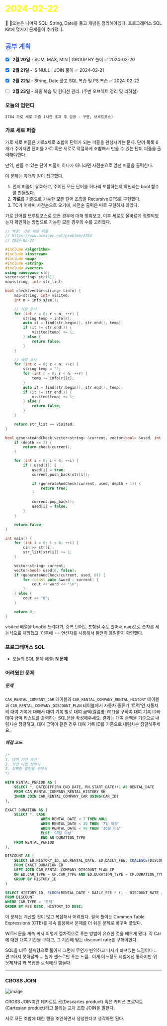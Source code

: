 # <span style="color:yellow">2024-02-22</span>

오늘은 나머지 SQL: String, Date를 풀고 개념을 정리해야겠다.
프로그래머스 SQL Kit에 몇가지 문제들이 추가됐다.

## <span style="color:royalblue">공부 계획</span>
- [x] **2월 20일** - SUM, MAX, MIN | GROUP BY 풀이 ✅ 2024-02-20
- [x] **2월 21일** - IS NULL | JOIN 풀이 ✅ 2024-02-21
- [x] **2월 22일** - String, Date 풀고 SQL 복습 및 PS 복습 ✅ 2024-02-22
- [ ] **2월 23일** - 최종 복습 및 컨디션 관리. (주변 오브젝트 정리 및 리허설)



### 오늘의 업랜디
```
2784 가로 세로 퍼즐 (시간 초과 후 성공 - 구현, 브루트포스)
```



### 가로 세로 퍼즐
가로 세로 퍼즐은 가로x세로 조합이 단어가 되는 퍼즐을 완성시키는 문제. 단어 목록 6개가 주어지면 단어를 가로 혹은 세로로 적절하게 조합해서 만들 수 있는 단어 퍼즐을 출력해야한다.

만약, 만들 수 있는 단어 퍼즐이 하나가 아니라면 사전순으로 앞선 퍼즐을 출력한다.

이 문제는 아래와 같이 접근했다.
1. 먼저 퍼즐이 유효하고, 주어진 모든 단어를 하나씩 포함하는지 확인하는 bool 함수를 만들었다.
2. **가로**를 기준으로 가능한 모든 단어 조합을 Recursive DFS로 구현했다.
3. TC가 어차피 사전순으로 오기에, 사전순 출력은 따로 구현하지 않았다.

가로 단어를 브루트포스로 모든 경우에 대해 맞춰보고, 이후 세로도 올바르게 정렬되었는지 확인하는 방법으로 가능한 모든 경우의 수를 고려했다.

```cpp
// 백준: 가로 세로 퍼즐
// https://www.acmicpc.net/problem/2784
// 2024-02-22

#include <algorithm>
#include <iostream>
#include <map>
#include <string>
#include <vector>
using namespace std;
vector<string> str(6);
map<string, int> str_list;

bool check(vector<string> &info) {
    map<string, int> visited;
    int n = info.size();

    // 가로 조사
    for (int r = 0; r < n; ++r) {
        string temp = info[r];
        auto it = find(str.begin(), str.end(), temp);
        if (it != str.end()) {
            visited[temp] += 1;
        } else {
            return false;
        }
    }

    // 세로 조사
    for (int c = 0; c < n; ++c) {
        string temp = "";
        for (int r = 0; r < n; ++r) {
            temp += info[r][c];
        }
        auto it = find(str.begin(), str.end(), temp);
        if (it != str.end()) {
            visited[temp] += 1;
        } else {
            return false;
        }
    }

    return str_list == visited;
}

bool generateAndCheck(vector<string> &current, vector<bool> &used, int depth) {
    if (depth == 3) {
        return check(current);
    }

    for (int i = 0; i < 6; ++i) {
        if (!used[i]) {
            used[i] = true;
            current.push_back(str[i]);

            if (generateAndCheck(current, used, depth + 1)) {
                return true;
            }

            current.pop_back();
            used[i] = false;
        }
    }

    return false;
}

int main() {
    for (int i = 0; i < 6; ++i) {
        cin >> str[i];
        str_list[str[i]] += 1;
    }

    vector<string> current;
    vector<bool> used(6, false);
    if (generateAndCheck(current, used, 0)) {
        for (const auto &word : current) {
            cout << word << "\n";
        }
    } else {
        cout << "0";
    }

    return 0;
}
```

visited 배열을 bool을 쓰려다가, 중복 단어도 포함될 수도 있어서 map으로 숫자를 세는식으로 처리했고. 이후에 == 연산자를 사용해서 완전히 동일한지 확인했다.



### 프로그래머스 SQL
- 오늘의 SQL 문제 해결: **N 문제**



### 어려웠던 문제
##### 문제
`CAR_RENTAL_COMPANY_CAR` 테이블과 `CAR_RENTAL_COMPANY_RENTAL_HISTORY` 테이블과 `CAR_RENTAL_COMPANY_DISCOUNT_PLAN` 테이블에서 자동차 종류가 '트럭'인 자동차의 대여 기록에 대해서 대여 기록 별로 대여 금액(컬럼명: `FEE`)을 구하여 대여 기록 ID와 대여 금액 리스트를 출력하는 SQL문을 작성해주세요. 결과는 대여 금액을 기준으로 내림차순 정렬하고, 대여 금액이 같은 경우 대여 기록 ID를 기준으로 내림차순 정렬해주세요.

##### 해결 코드
```sql
/*
1. 대여 기간 계산
2. 기간 타입 정하기
3. 정확한 할인율 구하기
*/

WITH RENTAL_PERIOD AS (
    SELECT *, DATEDIFF(RH.END_DATE, RH.START_DATE)+1 AS RENTAL_DATE
    FROM CAR_RENTAL_COMPANY_RENTAL_HISTORY RH
    INNER JOIN CAR_RENTAL_COMPANY_CAR USING(CAR_ID)
),

EXACT_DURATION AS (
    SELECT *, CASE
                WHEN RENTAL_DATE < 7 THEN NULL
                WHEN RENTAL_DATE < 30 THEN '7일 이상'
                WHEN RENTAL_DATE < 90 THEN '30일 이상'
                ELSE '90일 이상'
                END AS DURATION_TYPE
    FROM RENTAL_PERIOD
),

DISCOUNT AS (
    SELECT ED.HISTORY_ID, ED.RENTAL_DATE, ED.DAILY_FEE, COALESCE(DISCOUNT_RATE, 0) AS DISCOUNT_RATE, ED.CAR_TYPE
    FROM EXACT_DURATION ED
    LEFT JOIN CAR_RENTAL_COMPANY_DISCOUNT_PLAN CP
    ON ED.CAR_TYPE = CP.CAR_TYPE AND ED.DURATION_TYPE = CP.DURATION_TYPE
    GROUP BY HISTORY_ID 
)

SELECT HISTORY_ID, FLOOR(RENTAL_DATE * DAILY_FEE * (1 - DISCOUNT_RATE / 100)) AS FEE
FROM DISCOUNT
WHERE CAR_TYPE = '트럭'
ORDER BY FEE DESC, HISTORY_ID DESC;
```

이 문제는 계산할 것이 많고 복잡해서 어려웠다.
결국 풀이는 Common Table Expressions (CTE)를 계속 활용해서 문제를 더 쉬운 문제로 바꾸며 풀었다.

WITH 문을 계속 써서 이렇게 절차적으로 푸는 방법이 유효한 것을 배우게 됐다.
각 Car에 대한 대여 기간을 구하고, 그 기간에 맞는 discount rate를 구해야한다.

SQL을 너무 실속형으로 톺아서 그런지 무언가 빈약하고 나사가 빠져있는 느낌이다 .. 견고하지 못하달까 ...
뭔가 센스로만 푸는 느낌.. 이게 어느정도 레벨에선 통하지만 위 문제처럼 꽤 복잡한 로직에선 힘들다.


- - -


### CROSS JOIN

![image](https://hongong.hanbit.co.kr/wp-content/uploads/2021/11/%ED%98%BC%EC%9E%90-%EA%B3%B5%EB%B6%80%ED%95%98%EB%8A%94-SQL_CROSS-JOIN.png)

CROSS JOIN이란 데카르트 곱(Descartes product) 혹은 카티션 프로덕트(Cartesian product)라고 불리는 교차 조합 JOIN을 말한다.

서로 모든 조합에 대한 행을 조인하면서 생성한다고 생각하면 된다.

